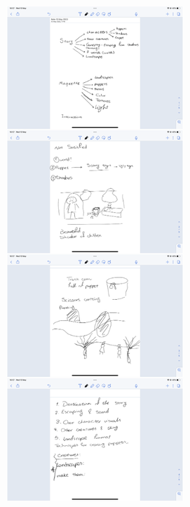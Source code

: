 <img src="imagesD/6.png" width="400px">

<img src="imagesD/7.png" width="400px">

<img src="imagesD/8.png" width="400px">

<img src="imagesD/9.png" width="400px">

